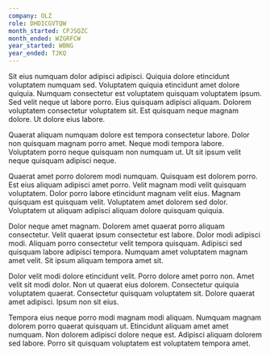 ```yaml
---
company: OLZ
role: DHDICGVTQW
month_started: CPJSQZC
month_ended: WZGRFCW
year_started: WBNG
year_ended: TJKQ
---
```


Sit eius numquam dolor adipisci adipisci. Quiquia dolore etincidunt voluptatem numquam sed. Voluptatem quiquia etincidunt amet dolore quiquia. Numquam consectetur est voluptatem quisquam voluptatem ipsum. Sed velit neque ut labore porro. Eius quisquam adipisci aliquam. Dolorem voluptatem consectetur voluptatem sit. Est quisquam neque magnam dolore. Ut dolore eius labore.

Quaerat aliquam numquam dolore est tempora consectetur labore. Dolor non quisquam magnam porro amet. Neque modi tempora labore. Voluptatem porro neque quisquam non numquam ut. Ut sit ipsum velit neque quisquam adipisci neque.

Quaerat amet porro dolorem modi numquam. Quisquam est dolorem porro. Est eius aliquam adipisci amet porro. Velit magnam modi velit quisquam voluptatem. Dolor porro labore etincidunt magnam velit eius. Magnam quisquam est quisquam velit. Voluptatem amet dolorem sed dolor. Voluptatem ut aliquam adipisci aliquam dolore quisquam quiquia.

Dolor neque amet magnam. Dolorem amet quaerat porro aliquam consectetur. Velit quaerat ipsum consectetur est labore. Dolor modi adipisci modi. Aliquam porro consectetur velit tempora quisquam. Adipisci sed quisquam labore adipisci tempora. Numquam amet voluptatem magnam amet velit. Sit ipsum aliquam tempora amet sit.

Dolor velit modi dolore etincidunt velit. Porro dolore amet porro non. Amet velit sit modi dolor. Non ut quaerat eius dolorem. Consectetur quiquia voluptatem quaerat. Consectetur quisquam voluptatem sit. Dolore quaerat amet adipisci. Ipsum non sit eius.

Tempora eius neque porro modi magnam modi aliquam. Numquam magnam dolorem porro quaerat quisquam ut. Etincidunt aliquam amet amet numquam. Non dolorem adipisci dolore neque est. Adipisci aliquam dolorem sed labore. Porro sit quisquam voluptatem est voluptatem tempora amet.
    